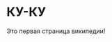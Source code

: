 <!-- TITLE: Home -->
<!-- SUBTITLE: A quick summary of Home -->

# КУ-КУ
Это первая страница википедии!